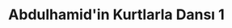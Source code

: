 ---
order: 3
title:  "Abdulhamid'in Kurtlarla Dansı 1"
img: "/assets/images/slides/2.jpg"
mobile-img: "/assets/images/slides/2m.jpg"
href: "#"
target: "" # _blank
---
